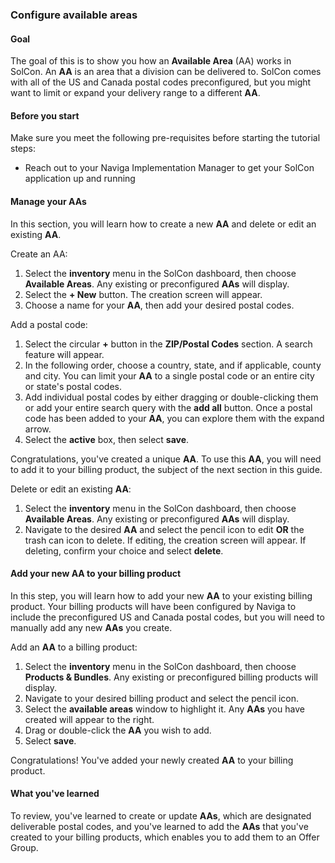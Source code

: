 ### Configure available areas

#### Goal

The goal of this is to show you how an **Available Area** (AA) works in SolCon. An **AA** is an area that a division can be delivered to.
SolCon comes with all of the US and Canada postal codes preconfigured, but you might want to limit or expand your delivery range to a different **AA**.

#### Before you start

Make sure you meet the following pre-requisites before starting the tutorial steps:

* Reach out to your Naviga Implementation Manager to get your SolCon application up and running

#### Manage your AAs

In this section, you will learn how to create a new **AA** and delete or edit an existing **AA**.

Create an AA:

1. Select the **inventory** menu in the SolCon dashboard, then choose **Available Areas**. Any existing or preconfigured **AAs** will display.
2. Select the **+ New** button. The creation screen will appear.
3. Choose a name for your **AA**, then add your desired postal codes.

Add a postal code:

1. Select the circular **+** button in the **ZIP/Postal Codes** section. A search feature will appear.
2. In the following order, choose a country, state, and if applicable, county and city. You can limit your **AA** to a single postal code or an entire city or state's postal codes.
3. Add individual postal codes by either dragging or double-clicking them or add your entire search query with the **add all** button. Once a postal code has been added to your **AA**, you can explore them with the expand arrow.
4. Select the **active** box, then select **save**.

Congratulations, you've created a unique **AA**. To use this **AA**, you will need to add it to your billing product, the subject of the next section in this guide.

Delete or edit an existing **AA**:

1. Select the **inventory** menu in the SolCon dashboard, then choose **Available Areas**. Any existing or preconfigured **AAs** will display.
2. Navigate to the desired **AA** and select the pencil icon to edit **OR** the trash can icon to delete. If editing, the creation screen will appear. If deleting, confirm your choice and select **delete**.

#### Add your new AA to your billing product

In this step, you will learn how to add your new **AA** to your existing billing product. Your billing products will have been configured by Naviga to include the preconfigured US and Canada postal codes, but you will need to manually add any new **AAs** you create.

Add an **AA** to a billing product:

1. Select the **inventory** menu in the SolCon dashboard, then choose **Products & Bundles**. Any existing or preconfigured billing products will display.
2. Navigate to your desired billing product and select the pencil icon.
3. Select the **available areas** window to highlight it. Any **AAs** you have created will appear to the right.
4. Drag or double-click the **AA** you wish to add.
5. Select **save**.

Congratulations! You've added your newly created **AA** to your billing product. 

#### What you've learned

To review, you've learned to create or update **AAs**, which are designated deliverable postal codes, and you've learned to add the **AAs** that you've created to your billing products, which enables you to add them to an Offer Group.
